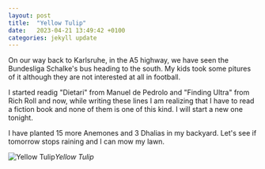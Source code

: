 ```yaml
---
layout: post
title:  "Yellow Tulip"
date:   2023-04-21 13:49:42 +0100
categories: jekyll update
---
```


On our way back to Karlsruhe, in the A5 highway, we have seen the Bundesliga Schalke's bus heading to the south. My kids took some pitures of it although they are not interested at all in football.  

I started readig "Dietari" from Manuel de Pedrolo and "Finding Ultra" from Rich Roll and now, while writing these lines I am realizing that I have to read a fiction book and none of them is one of this kind. I will start a new one tonight.  

I have planted 15 more Anemones and 3 Dhalias in my backyard. Let's see if tomorrow stops raining and I can mow my lawn.


![Yellow Tulip](https://lh3.googleusercontent.com/n5jK9rXRvCliwK1ecomoxj0qUtIa_f2i9EVcGdNRdv_ZT3C-N-DthK2z4xYmnNEFDk16O4CRqwFMon69tOuXqRfXg0Eyp2E0HyGLYWRptEKyj-sKCgPhu16UYrKuO-pgzHA1my_Gcg=w2400)*Yellow Tulip*&nbsp;



[jekyll-docs]: https://jekyllrb.com/docs/home
[jekyll-gh]:   https://github.com/jekyll/jekyll
[jekyll-talk]: https://talk.jekyllrb.com/


